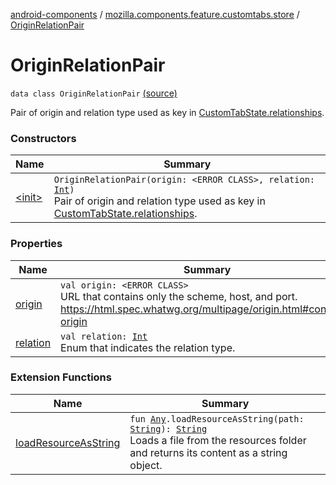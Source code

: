 [android-components](../../index.md) / [mozilla.components.feature.customtabs.store](../index.md) / [OriginRelationPair](./index.md)

# OriginRelationPair

`data class OriginRelationPair` [(source)](https://github.com/mozilla-mobile/android-components/blob/master/components/feature/customtabs/src/main/java/mozilla/components/feature/customtabs/store/CustomTabsServiceState.kt#L42)

Pair of origin and relation type used as key in [CustomTabState.relationships](../-custom-tab-state/relationships.md).

### Constructors

| Name | Summary |
|---|---|
| [&lt;init&gt;](-init-.md) | `OriginRelationPair(origin: <ERROR CLASS>, relation: `[`Int`](https://kotlinlang.org/api/latest/jvm/stdlib/kotlin/-int/index.html)`)`<br>Pair of origin and relation type used as key in [CustomTabState.relationships](../-custom-tab-state/relationships.md). |

### Properties

| Name | Summary |
|---|---|
| [origin](origin.md) | `val origin: <ERROR CLASS>`<br>URL that contains only the scheme, host, and port. https://html.spec.whatwg.org/multipage/origin.html#concept-origin |
| [relation](relation.md) | `val relation: `[`Int`](https://kotlinlang.org/api/latest/jvm/stdlib/kotlin/-int/index.html)<br>Enum that indicates the relation type. |

### Extension Functions

| Name | Summary |
|---|---|
| [loadResourceAsString](../../mozilla.components.support.test.file/kotlin.-any/load-resource-as-string.md) | `fun `[`Any`](https://kotlinlang.org/api/latest/jvm/stdlib/kotlin/-any/index.html)`.loadResourceAsString(path: `[`String`](https://kotlinlang.org/api/latest/jvm/stdlib/kotlin/-string/index.html)`): `[`String`](https://kotlinlang.org/api/latest/jvm/stdlib/kotlin/-string/index.html)<br>Loads a file from the resources folder and returns its content as a string object. |

